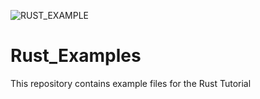 ![RUST_EXAMPLE](https://github.com/merledu/BURQ-IDE/blob/master/newui/splash_logo.png)
# Rust_Examples
This repository contains example files for the Rust Tutorial

